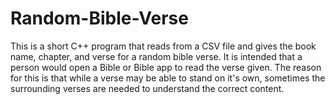 # Random-Bible-Verse
This is a short C++ program that reads from a CSV file and gives the book name, chapter, and verse for a random bible verse. It is intended that a person would open a Bible or Bible app to read the verse given. The reason for this is that while a verse may be able to stand on it's own, sometimes the surrounding verses are needed to understand the correct content.
